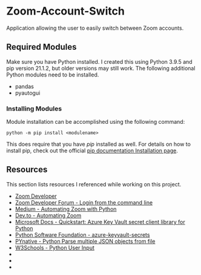 # Zoom-Account-Switch
Application allowing the user to easily switch between Zoom accounts.

## Required Modules

Make sure you have Python installed. I created this using Python 3.9.5 and pip version 21.1.2, but older versions may still work. The following additional Python modules need to be installed.

- pandas
- pyautogui

### Installing Modules

Module installation can be accomplished using the following command:

`python -m pip install <modulename>`

This does require that you have *pip* installed as well. For details on how to install pip, check out the official [pip documentation Installation page](https://pip.pypa.io/en/stable/installing/).

## Resources

This section lists resources I referenced while working on this project.

- [Zoom Developer](https://developers.zoom.us/)
- [Zoom Developer Forum - Login from the command line](https://devforum.zoom.us/t/log-in-from-command-line/7804)
- [Medium - Automating Zoom with Python](https://medium.com/asecuritysite-when-bob-met-alice/automating-zoom-with-python-b333ff81c69f)
- [Dev.to - Automating Zoom](https://dev.to/sunilaleti/automating-zoom-3e64)
- [Microsoft Docs - Quickstart: Azure Key Vault secret client library for Python](https://docs.microsoft.com/en-us/azure/key-vault/secrets/quick-create-python)
- [Python Software Foundation - azure-keyvault-secrets](https://pypi.org/project/azure-keyvault-secrets/)
- [PYnative - Python Parse multiple JSON objects from file](https://pynative.com/python-parse-multiple-json-objects-from-file/)
- [W3Schools - Python User Input](https://www.w3schools.com/python/python_user_input.asp)
- []()
- []()
- []()